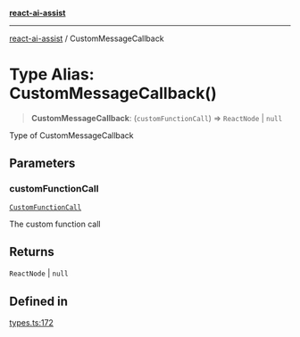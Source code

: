 [**react-ai-assist**](../README.md)

***

[react-ai-assist](../globals.md) / CustomMessageCallback

# Type Alias: CustomMessageCallback()

> **CustomMessageCallback**: (`customFunctionCall`) => `ReactNode` \| `null`

Type of CustomMessageCallback

## Parameters

### customFunctionCall

[`CustomFunctionCall`](CustomFunctionCall.md)

The custom function call

## Returns

`ReactNode` \| `null`

## Defined in

[types.ts:172](https://github.com/lixun910/ai-assistant/blob/3d3b9b0ad83cd6e8a6fa140c45b5cd7a1afa7cb8/src/types.ts#L172)

